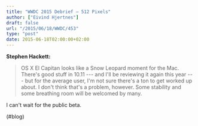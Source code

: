 ```yaml
---
title: "WWDC 2015 Debrief — 512 Pixels"
author: ["Eivind Hjertnes"]
draft: false
url: "/2015/06/18/WWDC/453"
type: "post"
date: 2015-06-18T02:00:00+02:00
---
```


**Stephen Hackett:**

> OS X El Capitan looks like a Snow Leopard moment for the Mac. There's
> good stuff in 10.11 --- and I'll be reviewing it again this year ---
> but for the average user, I'm not sure there's a ton to get worked up
> about. I don't think that's a problem, however. Some stability and
> some breathing room will be welcomed by many.

I can't wait for the public beta.

(#blog)
